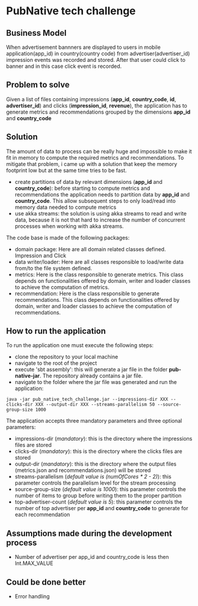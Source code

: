 # PubNative tech challenge

## Business Model
When advertisement bannners are displayed to users in mobile application(app_id) in country(country code) from advertiser(advertiser_id) impression events was recorded and stored. After that user could click to banner and in this case click event is recorded.

## Problem to solve
Given a list of files containing impressions (**app_id**, **country_code**, **id**, **advertiser_id**) and clicks (**impression_id**, **revenue**), the application has to generate metrics and recommendations grouped by the dimensions **app_id** and **country_code**

## Solution
The amount of data to process can be really huge and impossible to make it fit in memory to compute the required metrics and recommendations. To mitigate that problem, i came up with a solution that keep the memory footprint low but at the same time tries to be fast.
  - create partitions of data by relevant dimensions (**app_id** and **country_code**): before starting to compute metrics and recommendations the application needs to partition data by **app_id** and **country_code**. This allow subsequent steps to only load/read into memory data needed to compute metrics
  - use akka streams: the solution is using akka streams to read and write data, because it is not that hard to increase the number of concurrent processes when working with akka streams.

The code base is made of the following packages:
- domain package: Here are all domain related classes defined. Impression and Click
- data writer/loader: Here are all classes responsible to load/write data from/to the file system defined.
- metrics: Here is the class responsible to generate metrics. This class depends on functionalities offered by domain, writer and loader classes to achieve the computation of metrics.
- recommendation: Here is the class responsible to generate recommendations. This class depends on functionalities offered by domain, writer and loader classes to achieve the computation of recommendations.

## How to run the application
To run the application one must execute the following steps:
- clone the repository to your local machine
- navigate to the root of the project
- execute 'sbt assembly': this will generate a jar file in the folder **pub-native-jar**. The repository already contains a jar file.
- navigate to the folder where the jar file was generated and run the application: 
```
java -jar pub_native_tech_challenge.jar --impressions-dir XXX --clicks-dir XXX --output-dir XXX --streams-parallelism 50 --source-group-size 1000
``` 

The application accepts three mandatory parameters and three optional parameters:
- impressions-dir (*mandatory*): this is the directory where the impressions files are stored
- clicks-dir (*mandatory*): this is the directory where the clicks files are stored
- output-dir (*mandatory*): this is the directory where the output files (metrics.json and recommendations.json) will be stored 
- streams-parallelism (*default value is (numOfCores * 2 - 2)*): this parameter controls the parallelism level for the stream processing
- source-group-size (*default value is 1000*): this parameter controls the number of items to group before writing them to the proper partition
- top-advertiser-count (*default value is 5*): this parameter controls the number of top advertiser per **app_id** and **country_code** to generate for each recommendation

## Assumptions made during the development process
- Number of advertiser per app_id and country_code is less then Int.MAX_VALUE

## Could be done better
- Error handling
